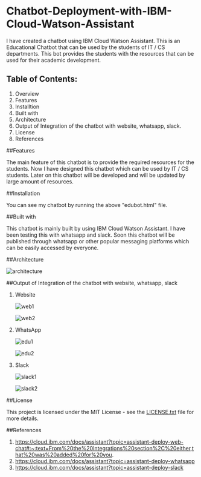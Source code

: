 # Chatbot-Deployment-with-IBM-Cloud-Watson-Assistant
  I have created a chatbot using IBM Cloud Watson Assistant. 
  This is an Educational Chatbot that can be used by the students of IT / CS departments. 
  This bot provides the students with the resources that can be used for their academic development.
  
## Table of Contents:
  1. Overview
  2. Features
  3. Installtion
  4. Built with
  5. Architecture
  6. Output of Integration of the chatbot with website, whatsapp, slack.
  7. License
  8. References
     
##Features

  The main feature of this chatbot is to provide the required resources for the students. Now I have designed this chatbot which can be used by IT / CS students.
  Later on this chatbot will be developed and will be updated by large amount of resources.

##Installation

  You can see my chatbot by running the above "edubot.html" file.

##Built with

 This chatbot is mainly built by using IBM Cloud Watson Assistant. I have been testing this with whatsapp and slack.
 Soon this chatbot will be published through whatsapp or other popular messaging platforms which can be easily accessed by everyone.

##Architecture

  ![architecture](https://github.com/rcaswin/Chatbot-Deployment-with-IBM-Cloud-Watson-Assistant/assets/130204954/276de801-9fbc-49bd-af23-1f83029bc64e)


##Output of Integration of the chatbot with website, whatsapp, slack

  1. Website
     
     ![web1](https://github.com/rcaswin/Chatbot-Deployment-with-IBM-Cloud-Watson-Assistant/assets/130204954/d4fef1d3-9e64-4441-a34b-6e98e4c6a44b)
     
     ![web2](https://github.com/rcaswin/Chatbot-Deployment-with-IBM-Cloud-Watson-Assistant/assets/130204954/b1392070-2b06-4cbb-b062-cad6caf0a8ac)
     
  2. WhatsApp
     
     ![edu1](https://github.com/rcaswin/Chatbot-Deployment-with-IBM-Cloud-Watson-Assistant/assets/130204954/8875cb2c-7cd2-416e-8228-94cd53ab1505)
     
     ![edu2](https://github.com/rcaswin/Chatbot-Deployment-with-IBM-Cloud-Watson-Assistant/assets/130204954/5a5cbd41-53ca-41fb-a37b-f081e700c2bc)
     
  3. Slack
     
     ![slack1](https://github.com/rcaswin/Chatbot-Deployment-with-IBM-Cloud-Watson-Assistant/assets/130204954/be65169a-f45a-4a13-8780-c87b8c819652)
     
     ![slack2](https://github.com/rcaswin/Chatbot-Deployment-with-IBM-Cloud-Watson-Assistant/assets/130204954/94c9c9e8-b84b-4cda-845d-0bb9ff8afb6e)

##License

  This project is licensed under the MIT License - see the [LICENSE.txt](https://github.com/rcaswin/Chatbot-Deployment-with-IBM-Cloud-Watson-Assistant/files/13229814/LICENSE.txt) 
  file for more details.
  
##References

  1. https://cloud.ibm.com/docs/assistant?topic=assistant-deploy-web-chat#:~:text=From%20the%20Integrations%20section%2C%20either,that%20was%20added%20for%20you.
  2. https://cloud.ibm.com/docs/assistant?topic=assistant-deploy-whatsapp
  3. https://cloud.ibm.com/docs/assistant?topic=assistant-deploy-slack





